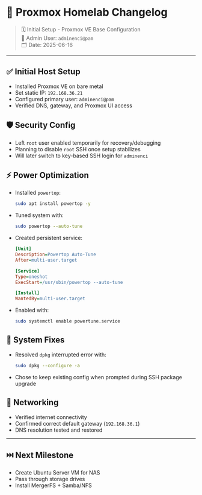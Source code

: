 # 📘 Proxmox Homelab Changelog
> 🗓️ Initial Setup - Proxmox VE Base Configuration  
> 👤 Admin User: `adminenci@pam`  
> 🗂️ Date: 2025-06-16

---

## ✅ Initial Host Setup
- Installed Proxmox VE on bare metal
- Set static IP: `192.168.36.21`
- Configured primary user: `adminenci@pam`
- Verified DNS, gateway, and Proxmox UI access

## 🛡️ Security Config
- Left `root` user enabled temporarily for recovery/debugging
- Planning to disable `root` SSH once setup stabilizes
- Will later switch to key-based SSH login for `adminenci`

## ⚡ Power Optimization
- Installed `powertop`:
  ```bash
  sudo apt install powertop -y
  ```
- Tuned system with:
  ```bash
  sudo powertop --auto-tune
  ```
- Created persistent service:
  ```ini
  [Unit]
  Description=Powertop Auto-Tune
  After=multi-user.target

  [Service]
  Type=oneshot
  ExecStart=/usr/sbin/powertop --auto-tune

  [Install]
  WantedBy=multi-user.target
  ```

- Enabled with:
  ```bash
  sudo systemctl enable powertune.service
  ```

## 🔧 System Fixes
- Resolved `dpkg` interrupted error with:
  ```bash
  sudo dpkg --configure -a
  ```
- Chose to keep existing config when prompted during SSH package upgrade

## 🛜 Networking
- Verified internet connectivity
- Confirmed correct default gateway (`192.168.36.1`)
- DNS resolution tested and restored

---

## ⏭️ Next Milestone
- Create Ubuntu Server VM for NAS
- Pass through storage drives
- Install MergerFS + Samba/NFS
